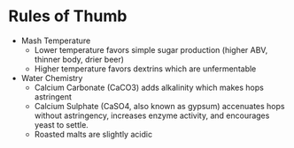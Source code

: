 # Rules of Thumb

 * Mash Temperature
   * Lower temperature favors simple sugar production (higher ABV, thinner body, drier beer)
   * Higher temperature favors dextrins which are unfermentable
 * Water Chemistry
   * Calcium Carbonate (CaCO3) adds alkalinity which makes hops astringent
   * Calcium Sulphate (CaSO4, also known as gypsum) accenuates hops without astringency,
     increases enzyme activity, and encourages yeast to settle.
   * Roasted malts are slightly acidic
